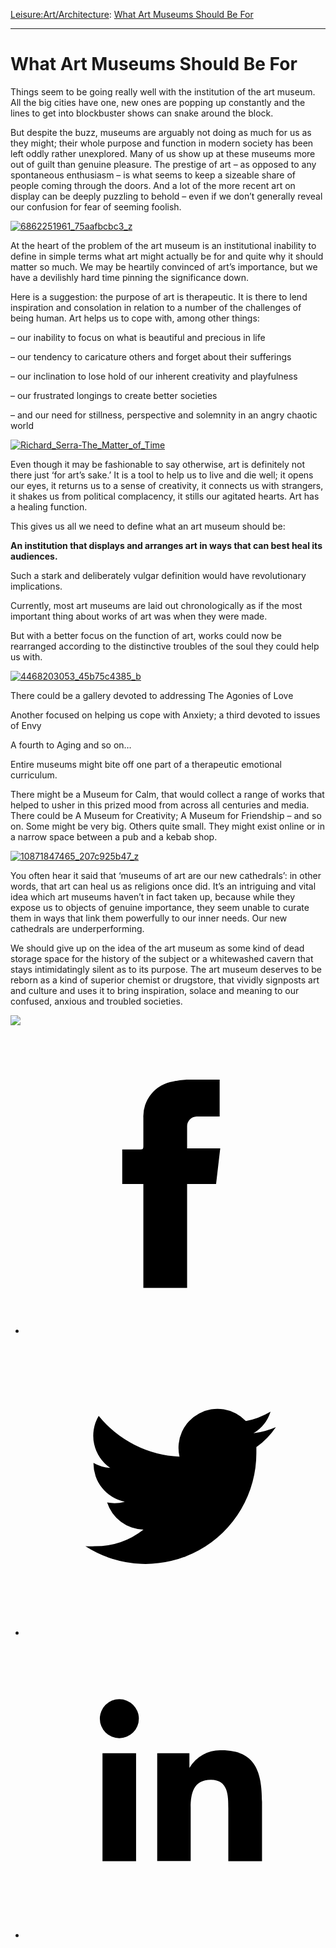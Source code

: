[Leisure:](https://www.theschooloflife.com/thebookoflife/category/leisure/)[Art/Architecture](https://www.theschooloflife.com/thebookoflife/category/leisure/artarchitecture/): [What Art Museums Should Be For](https://www.theschooloflife.com/thebookoflife/utopian-art-museums/)

* * *

# What Art Museums Should Be For
<style>
						.alignnone {
  display: block;
  margin-left: auto;
  margin-right: auto;
  align: center:
}

.addtoany_share_save_container {
display:none;
}

.wp-block-image {
		display: block;
  margin-left: auto;
  margin-right: auto;
  width: 50%;
}

.aligncenter {
display: block;
  margin-left: auto;
  margin-right: auto;
  align: center:
}

@media only screen and (max-width: 500px) {
  .wp-block-image {
		display: block;
  margin-left: auto;
  margin-right: auto;
  width: 100%;
} }

h1 {max-width: 600px !important;
}
.s18-single-post .content-area .site-main article .post-cat-header-display + .old-wrapper p {
    font-size: 1.200em
}
						</style>

Things seem to be going really well with the institution of the art museum. All the big cities have one, new ones are popping up constantly and the lines to get into blockbuster shows can snake around the block.

But despite the buzz, museums are arguably not doing as much for us as they might; their whole purpose and function in modern society has been left oddly rather unexplored. Many of us show up at these museums more out of guilt than genuine pleasure. The prestige of art – as opposed to any spontaneous enthusiasm – is what seems to keep a sizeable share of people coming through the doors. And a lot of the more recent art on display can be deeply puzzling to behold – even if we don’t generally reveal our confusion for fear of seeming foolish.&nbsp;

[![6862251961_75aafbcbc3_z](https://www.theschooloflife.com/thebookoflife/wp-content/uploads/2014/10/6862251961_75aafbcbc3_z.jpg)](http://www.thebookoflife.org/wp-content/uploads/2014/10/6862251961_75aafbcbc3_z.jpg)

At the heart of the problem of the art museum is an institutional inability to define in simple terms what art might actually be for and quite why it should matter so much. We may be heartily convinced of art’s importance, but we have a devilishly hard time pinning the significance down.

Here is a suggestion: the purpose of art is therapeutic. It is there to lend inspiration and consolation in relation to a number of the challenges of being human. Art helps us to cope with, among other things:

– our inability to focus on what is beautiful and precious in life

– our tendency to caricature others and forget about their sufferings&nbsp;

– our inclination to lose hold of our inherent creativity and playfulness&nbsp;

– our frustrated longings to create better societies

– and our need for stillness, perspective and solemnity in an angry chaotic world

[![Richard_Serra-The_Matter_of_Time](https://www.theschooloflife.com/thebookoflife/wp-content/uploads/2014/10/Richard_Serra-The_Matter_of_Time.jpg)](http://www.thebookoflife.org/wp-content/uploads/2014/10/Richard_Serra-The_Matter_of_Time.jpg)

Even though it may be fashionable to say otherwise, art is definitely not there just ‘for art’s sake.’ It is a tool to help us to live and die well; it opens our eyes, it returns us to a sense of creativity, it connects us with strangers, it shakes us from political complacency, it stills our agitated hearts. Art has a healing function.

This gives us all we need to define what an art museum should be:

**An institution that displays and arranges art in ways that can best heal its audiences.**

Such a stark and deliberately vulgar definition would have revolutionary implications.

Currently, most art museums are laid out chronologically&nbsp;as if the most important thing about works of art was when they were made.

But with a better focus on the function of art, works could now be rearranged according to the distinctive troubles of the soul they could help us with.

[![4468203053_45b75c4385_b](https://www.theschooloflife.com/thebookoflife/wp-content/uploads/2014/10/4468203053_45b75c4385_b.jpg)](http://www.thebookoflife.org/wp-content/uploads/2014/10/4468203053_45b75c4385_b.jpg)

There could be a gallery devoted to addressing The Agonies of Love

Another focused on helping us cope with Anxiety; a third devoted to issues of Envy

A fourth to Aging and so on…

Entire museums might bite off one part of a therapeutic emotional curriculum.

There might be a Museum for Calm, that would collect a range of works that helped to usher in this prized mood from across all centuries and media. There could be A Museum for Creativity; A Museum for Friendship – and so on. Some might be very big. Others quite small. They might exist online or in a narrow space between a pub and a kebab shop.

[![10871847465_207c925b47_z](https://www.theschooloflife.com/thebookoflife/wp-content/uploads/2014/10/10871847465_207c925b47_z.jpg)](http://www.thebookoflife.org/wp-content/uploads/2014/10/10871847465_207c925b47_z.jpg)

You often hear it said that ‘museums of art are our new cathedrals’: in other words, that art can heal us as religions once did. It’s an intriguing and vital idea which art museums haven’t in fact taken up, because while they expose us to objects of genuine importance, they seem unable to curate them in ways that link them powerfully to our inner needs. Our new cathedrals are underperforming.

We should give up on the idea of the art museum as some kind of dead storage space for the history of the subject or a whitewashed cavern that stays intimidatingly silent as to its purpose. The art museum deserves to be reborn as a kind of superior chemist or drugstore, that vividly signposts art and culture and uses it to bring inspiration, solace and meaning to our confused, anxious and troubled societies.

[![](https://img.youtube.com/vi/ThyY7efQJP0/0.jpg)](https://www.youtube.com/embed/ThyY7efQJP0 '')

<style>
    .iframe-class { display: block !important; }
</style>

- [<svg xmlns="http://www.w3.org/2000/svg" viewbox="0 0 26 26"><title>Facebook</title>
                    <g>
                        <path d="M8.38,10H9.92c.2,0,.29,0,.29-.28,0-.82,0-1.64,0-2.46a3.05,3.05,0,0,1,2.57-3.15A7.22,7.22,0,0,1,14,3.95c.86,0,1.71,0,2.57,0h.25v3.2h-2A.85.85,0,0,0,14,8c0,.62,0,1.24,0,1.91h2.87L16.51,13H14v9H10.21V13H8.38Z"></path>
                    </g>
                </svg>](http://www.facebook.com/sharer/sharer.php?u=https://www.theschooloflife.com/thebookoflife/utopian-art-museums/)
- [<svg xmlns="http://www.w3.org/2000/svg" viewbox="0 0 26 26"><title>Twitter</title>
                    <path d="M21.69,7.9a6.75,6.75,0,0,1-1.94.53,3.39,3.39,0,0,0,1.48-1.87,6.76,6.76,0,0,1-2.14.82,3.38,3.38,0,0,0-5.75,3.08,9.59,9.59,0,0,1-7-3.53,3.38,3.38,0,0,0,1,4.51A3.36,3.36,0,0,1,5.89,11v0A3.38,3.38,0,0,0,8.6,14.37a3.39,3.39,0,0,1-1.53.06,3.38,3.38,0,0,0,3.15,2.35A6.78,6.78,0,0,1,6,18.22a6.87,6.87,0,0,1-.81,0A9.6,9.6,0,0,0,20,10.08q0-.22,0-.44A6.86,6.86,0,0,0,21.69,7.9Z"></path>
                </svg>](http://twitter.com/share?url=https://www.theschooloflife.com/thebookoflife/utopian-art-museums/&text=&via=theschooloflife)
- [<svg xmlns="http://www.w3.org/2000/svg" viewbox="0 0 26 26"><title>LinkedIn</title>
<path class="cls-2" d="M6.67,10H9.58v9.36H6.67ZM8.13,5.32A1.69,1.69,0,1,1,6.44,7,1.69,1.69,0,0,1,8.13,5.32"></path><path class="cls-2" d="M11.41,10H14.2v1.28h0A3.06,3.06,0,0,1,17,9.75c2.95,0,3.49,1.94,3.49,4.46v5.14H17.57V14.79c0-1.09,0-2.48-1.51-2.48s-1.75,1.18-1.75,2.4v4.63H11.41Z"></path></svg>](https://www.linkedin.com/shareArticle?mini=true&url=https://www.theschooloflife.com/thebookoflife/utopian-art-museums/)
